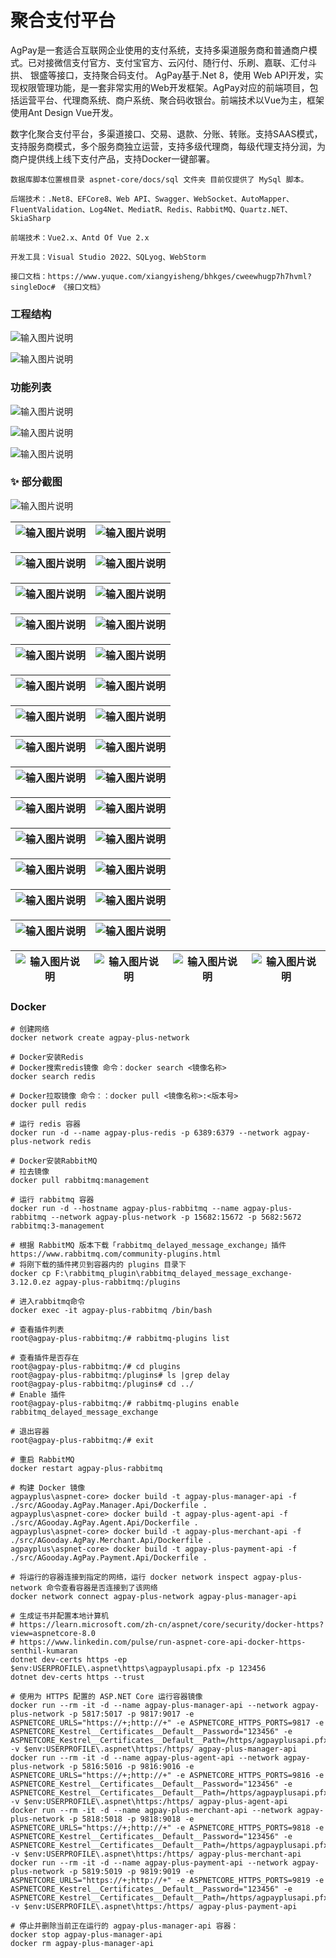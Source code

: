 # 聚合支付平台
AgPay是一套适合互联网企业使用的支付系统，支持多渠道服务商和普通商户模式。已对接微信支付官方、支付宝官方、云闪付、随行付、乐刷、嘉联、汇付斗拱、 银盛等接口，支持聚合码支付。 AgPay基于.Net 8，使用 Web API开发，实现权限管理功能，是一套非常实用的Web开发框架。AgPay对应的前端项目，包括运营平台、代理商系统、商户系统、聚合码收银台。前端技术以Vue为主，框架使用Ant Design Vue开发。

数字化聚合支付平台，多渠道接口、交易、退款、分账、转账。支持SAAS模式，支持服务商模式，多个服务商独立运营，支持多级代理商，每级代理支持分润，为商户提供线上线下支付产品，支持Docker一键部署。

```
数据库脚本位置根目录 aspnet-core/docs/sql 文件夹 目前仅提供了 MySql 脚本。

后端技术：.Net8、EFCore8、Web API、Swagger、WebSocket、AutoMapper、FluentValidation、Log4Net、MediatR、Redis、RabbitMQ、Quartz.NET、SkiaSharp

前端技术：Vue2.x、Antd Of Vue 2.x

开发工具：Visual Studio 2022、SQLyog、WebStorm

接口文档：https://www.yuque.com/xiangyisheng/bhkges/cweewhugp7h7hvml?singleDoc# 《接口文档》
```

### 工程结构

![输入图片说明](docs/images/project-map.png)

![输入图片说明](docs/images/project-map-2.png)

### 功能列表

![输入图片说明](docs/images/mgr.png)

![输入图片说明](docs/images/agent.png)

![输入图片说明](docs/images/mch.png)

### ✨  部分截图

![输入图片说明](docs/images/main-page.png)

| ![输入图片说明](docs/images/login-page.png) | ![输入图片说明](docs/images/main-page.png) |
|-----------------------------------|---|

| ![输入图片说明](docs/images/users-page.png) | ![输入图片说明](docs/images/sys-config-sms-page.png) |
|-----------------------------------|---|

| ![输入图片说明](docs/images/store-add-page.png) | ![输入图片说明](docs/images/qr-shell-add-page-a.png)  |
|-----------------------------------|---|

| ![输入图片说明](docs/images/qr-shell-add-page-b.png) | ![输入图片说明](docs/images/qr-shell-add-page-b-view.png)  |
|-----------------------------------|---|

| ![输入图片说明](docs/images/qr-shell-page-view.png) | ![输入图片说明](docs/images/qrc-add-page.png)  |
|-----------------------------------|---|

| ![输入图片说明](docs/images/qrc-add-page-2.png) | ![输入图片说明](docs/images/qrc-add-page-view.png)  |
|-----------------------------------|---|

| ![输入图片说明](docs/images/mch-sys-config-pay-auth.png) | ![输入图片说明](docs/images/payways-page.png)  |
|-----------------------------------|---|

| ![输入图片说明](docs/images/ifdefines-page.png) | ![输入图片说明](docs/images/ifdefines-page-edit.png)  |
|-----------------------------------|---|

| ![输入图片说明](docs/images/pay-order-page.png) | ![输入图片说明](docs/images/pay-order-view-page.png)  |
|-----------------------------------|---|

| ![输入图片说明](docs/images/mch-statistic-page.png) | ![输入图片说明](docs/images/mch-statistic-way-page.png)   |
|-----------------------------------|---|

| ![输入图片说明](docs/images/isv-pay-config-page.png) | ![输入图片说明](docs/images/isv-pay-config-2-page.png)  |
|-----------------------------------|---|

| ![输入图片说明](docs/images/isv-pay-rate-config-page.png) | ![输入图片说明](docs/images/app-pay-config-page.png)  |
|-----------------------------------|---|

| ![输入图片说明](docs/images/mch-notify-page.png) | ![输入图片说明](docs/images/log-view-page.png)  |
|-----------------------------------|---|

| ![输入图片说明](docs/images/mch-login-page.png) | ![输入图片说明](docs/images/quick-cashier-page.png)  |
|-----------------------------------|---|

| ![输入图片说明](docs/images/wxpay-page-view.png) | ![输入图片说明](docs/images/wxpay-page-view-remark.png) | ![输入图片说明](docs/images/alipay-page-view.png) | ![输入图片说明](docs/images/ysfpay-page-view.png) |
| ------------ | ------------ | ------------ | ------------ |

### Docker
```
# 创建网络
docker network create agpay-plus-network

# Docker安装Redis
# Docker搜索redis镜像 命令：docker search <镜像名称>
docker search redis

# Docker拉取镜像 命令：：docker pull <镜像名称>:<版本号>
docker pull redis

# 运行 redis 容器
docker run -d --name agpay-plus-redis -p 6389:6379 --network agpay-plus-network redis

# Docker安装RabbitMQ
# 拉去镜像
docker pull rabbitmq:management

# 运行 rabbitmq 容器
docker run -d --hostname agpay-plus-rabbitmq --name agpay-plus-rabbitmq --network agpay-plus-network -p 15682:15672 -p 5682:5672 rabbitmq:3-management

# 根据 RabbitMQ 版本下载「rabbitmq_delayed_message_exchange」插件 https://www.rabbitmq.com/community-plugins.html
# 将刚下载的插件拷贝到容器内的 plugins 目录下
docker cp F:\rabbitmq_plugin\rabbitmq_delayed_message_exchange-3.12.0.ez agpay-plus-rabbitmq:/plugins

# 进入rabbitmq命令
docker exec -it agpay-plus-rabbitmq /bin/bash

# 查看插件列表
root@agpay-plus-rabbitmq:/# rabbitmq-plugins list

# 查看插件是否存在
root@agpay-plus-rabbitmq:/# cd plugins
root@agpay-plus-rabbitmq:/plugins# ls |grep delay
root@agpay-plus-rabbitmq:/plugins# cd ../
# Enable 插件
root@agpay-plus-rabbitmq:/# rabbitmq-plugins enable rabbitmq_delayed_message_exchange

# 退出容器
root@agpay-plus-rabbitmq:/# exit

# 重启 RabbitMQ
docker restart agpay-plus-rabbitmq

# 构建 Docker 镜像
agpayplus\aspnet-core> docker build -t agpay-plus-manager-api -f ./src/AGooday.AgPay.Manager.Api/Dockerfile .
agpayplus\aspnet-core> docker build -t agpay-plus-agent-api -f ./src/AGooday.AgPay.Agent.Api/Dockerfile .
agpayplus\aspnet-core> docker build -t agpay-plus-merchant-api -f ./src/AGooday.AgPay.Merchant.Api/Dockerfile .
agpayplus\aspnet-core> docker build -t agpay-plus-payment-api -f ./src/AGooday.AgPay.Payment.Api/Dockerfile .

# 将运行的容器连接到指定的网络，运行 docker network inspect agpay-plus-network 命令查看容器是否连接到了该网络
docker network connect agpay-plus-network agpay-plus-manager-api

# 生成证书并配置本地计算机
# https://learn.microsoft.com/zh-cn/aspnet/core/security/docker-https?view=aspnetcore-8.0
# https://www.linkedin.com/pulse/run-aspnet-core-api-docker-https-senthil-kumaran
dotnet dev-certs https -ep $env:USERPROFILE\.aspnet\https\agpayplusapi.pfx -p 123456
dotnet dev-certs https --trust

# 使用为 HTTPS 配置的 ASP.NET Core 运行容器镜像
docker run --rm -it -d --name agpay-plus-manager-api --network agpay-plus-network -p 5817:5017 -p 9817:9017 -e ASPNETCORE_URLS="https://+;http://+" -e ASPNETCORE_HTTPS_PORTS=9817 -e ASPNETCORE_Kestrel__Certificates__Default__Password="123456" -e ASPNETCORE_Kestrel__Certificates__Default__Path=/https/agpayplusapi.pfx -v $env:USERPROFILE\.aspnet\https:/https/ agpay-plus-manager-api
docker run --rm -it -d --name agpay-plus-agent-api --network agpay-plus-network -p 5816:5016 -p 9816:9016 -e ASPNETCORE_URLS="https://+;http://+" -e ASPNETCORE_HTTPS_PORTS=9816 -e ASPNETCORE_Kestrel__Certificates__Default__Password="123456" -e ASPNETCORE_Kestrel__Certificates__Default__Path=/https/agpayplusapi.pfx -v $env:USERPROFILE\.aspnet\https:/https/ agpay-plus-agent-api
docker run --rm -it -d --name agpay-plus-merchant-api --network agpay-plus-network -p 5818:5018 -p 9818:9018 -e ASPNETCORE_URLS="https://+;http://+" -e ASPNETCORE_HTTPS_PORTS=9818 -e ASPNETCORE_Kestrel__Certificates__Default__Password="123456" -e ASPNETCORE_Kestrel__Certificates__Default__Path=/https/agpayplusapi.pfx -v $env:USERPROFILE\.aspnet\https:/https/ agpay-plus-merchant-api
docker run --rm -it -d --name agpay-plus-payment-api --network agpay-plus-network -p 5819:5019 -p 9819:9019 -e ASPNETCORE_URLS="https://+;http://+" -e ASPNETCORE_HTTPS_PORTS=9819 -e ASPNETCORE_Kestrel__Certificates__Default__Password="123456" -e ASPNETCORE_Kestrel__Certificates__Default__Path=/https/agpayplusapi.pfx -v $env:USERPROFILE\.aspnet\https:/https/ agpay-plus-payment-api

# 停止并删除当前正在运行的 agpay-plus-manager-api 容器：
docker stop agpay-plus-manager-api
docker rm agpay-plus-manager-api
```